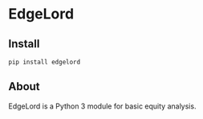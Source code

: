 # EdgeLord

## Install

`pip install edgelord`

## About

EdgeLord is a Python 3 module for basic equity analysis.